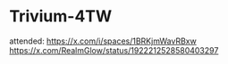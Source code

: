 # Trivium-4TW
attended: https://x.com/i/spaces/1BRKjmWavRBxw https://x.com/RealmGlow/status/1922212528580403297
